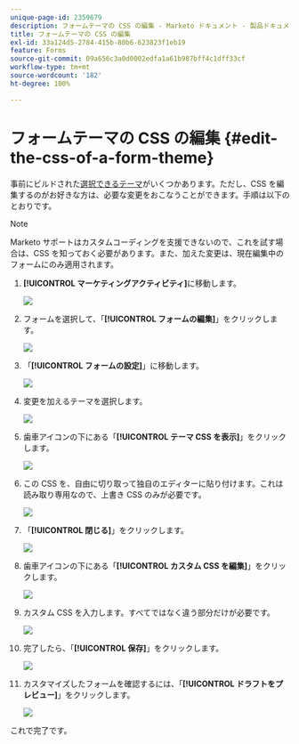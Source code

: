 ```yaml
---
unique-page-id: 2359679
description: フォームテーマの CSS の編集 - Marketo ドキュメント - 製品ドキュメント
title: フォームテーマの CSS の編集
exl-id: 33a124d5-2784-415b-80b6-623823f1eb19
feature: Forms
source-git-commit: 09a656c3a0d0002edfa1a61b987bff4c1dff33cf
workflow-type: tm+mt
source-wordcount: '182'
ht-degree: 100%

---
```


# フォームテーマの CSS の編集 {#edit-the-css-of-a-form-theme}

事前にビルドされた[選択できるテーマ](/help/marketo/product-docs/demand-generation/forms/creating-a-form/select-a-form-theme.md)がいくつかあります。ただし、CSS を編集するのがお好きな方は、必要な変更をおこなうことができます。手順は以下のとおりです。

>[!NOTE]
>
>Marketo サポートはカスタムコーディングを支援できないので、これを試す場合は、CSS を知っておく必要があります。また、加えた変更は、現在編集中のフォームにのみ適用されます。

1. **[!UICONTROL マーケティングアクティビティ]**&#x200B;に移動します。

   ![](assets/login-marketing-activities-5.png)

1. フォームを選択して、「**[!UICONTROL フォームの編集]**」をクリックします。

   ![](assets/image2014-9-15-14-3a37-3a7.png)

1. 「**[!UICONTROL フォームの設定]**」に移動します。

   ![](assets/image2014-9-15-14-3a37-3a42.png)

1. 変更を加えるテーマを選択します。

   ![](assets/image2014-9-15-14-3a37-3a54.png)

1. 歯車アイコンの下にある「**[!UICONTROL テーマ CSS を表示]**」をクリックします。

   ![](assets/image2014-9-15-14-3a38-3a18.png)

1. この CSS を、自由に切り取って独自のエディターに貼り付けます。これは読み取り専用なので、上書き CSS のみが必要です。

   ![](assets/image2014-9-15-14-3a38-3a29.png)

1. 「**[!UICONTROL 閉じる]**」をクリックします。

   ![](assets/image2014-9-15-14-3a38-3a46.png)

1. 歯車アイコンの下にある「**[!UICONTROL カスタム CSS を編集]**」をクリックします。

   ![](assets/image2014-9-15-14-3a39-3a5.png)

1. カスタム CSS を入力します。すべてではなく違う部分だけが必要です。

   ![](assets/image2014-9-15-14-3a39-3a21.png)

1. 完了したら、「**[!UICONTROL 保存]**」をクリックします。

   ![](assets/image2014-9-15-14-3a39-3a30.png)

1. カスタマイズしたフォームを確認するには、「**[!UICONTROL ドラフトをプレビュー]**」をクリックします。

   ![](assets/image2014-9-15-14-3a39-3a50.png)

これで完了です。
